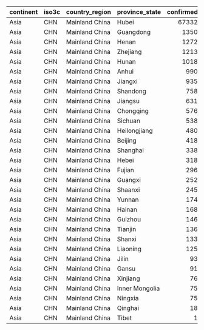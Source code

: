 

|continent |iso3c |country_region |province_state | confirmed| deaths| recovered| confirmed_pct| death_rate| recovery_rate|
|:---------|:-----|:--------------|:--------------|---------:|------:|---------:|-------------:|----------:|-------------:|
|Asia      |CHN   |Mainland China |Hubei          |     67332|   2871|     38557|         70.78|       4.26|         57.26|
|Asia      |CHN   |Mainland China |Guangdong      |      1350|      7|      1133|          1.42|       0.52|         83.93|
|Asia      |CHN   |Mainland China |Henan          |      1272|     22|      1234|          1.34|       1.73|         97.01|
|Asia      |CHN   |Mainland China |Zhejiang       |      1213|      1|      1114|          1.28|       0.08|         91.84|
|Asia      |CHN   |Mainland China |Hunan          |      1018|      4|       916|          1.07|       0.39|         89.98|
|Asia      |CHN   |Mainland China |Anhui          |       990|      6|       956|          1.04|       0.61|         96.57|
|Asia      |CHN   |Mainland China |Jiangxi        |       935|      1|       884|          0.98|       0.11|         94.55|
|Asia      |CHN   |Mainland China |Shandong       |       758|      6|       516|          0.80|       0.79|         68.07|
|Asia      |CHN   |Mainland China |Jiangsu        |       631|      0|       577|          0.66|       0.00|         91.44|
|Asia      |CHN   |Mainland China |Chongqing      |       576|      6|       502|          0.61|       1.04|         87.15|
|Asia      |CHN   |Mainland China |Sichuan        |       538|      3|       406|          0.57|       0.56|         75.46|
|Asia      |CHN   |Mainland China |Heilongjiang   |       480|     13|       373|          0.50|       2.71|         77.71|
|Asia      |CHN   |Mainland China |Beijing        |       418|      8|       297|          0.44|       1.91|         71.05|
|Asia      |CHN   |Mainland China |Shanghai       |       338|      3|       298|          0.36|       0.89|         88.17|
|Asia      |CHN   |Mainland China |Hebei          |       318|      6|       301|          0.33|       1.89|         94.65|
|Asia      |CHN   |Mainland China |Fujian         |       296|      1|       270|          0.31|       0.34|         91.22|
|Asia      |CHN   |Mainland China |Guangxi        |       252|      2|       210|          0.26|       0.79|         83.33|
|Asia      |CHN   |Mainland China |Shaanxi        |       245|      1|       223|          0.26|       0.41|         91.02|
|Asia      |CHN   |Mainland China |Yunnan         |       174|      2|       169|          0.18|       1.15|         97.13|
|Asia      |CHN   |Mainland China |Hainan         |       168|      5|       158|          0.18|       2.98|         94.05|
|Asia      |CHN   |Mainland China |Guizhou        |       146|      2|       114|          0.15|       1.37|         78.08|
|Asia      |CHN   |Mainland China |Tianjin        |       136|      3|       124|          0.14|       2.21|         91.18|
|Asia      |CHN   |Mainland China |Shanxi         |       133|      0|       124|          0.14|       0.00|         93.23|
|Asia      |CHN   |Mainland China |Liaoning       |       125|      1|       106|          0.13|       0.80|         84.80|
|Asia      |CHN   |Mainland China |Jilin          |        93|      1|        86|          0.10|       1.08|         92.47|
|Asia      |CHN   |Mainland China |Gansu          |        91|      2|        87|          0.10|       2.20|         95.60|
|Asia      |CHN   |Mainland China |Xinjiang       |        76|      3|        69|          0.08|       3.95|         90.79|
|Asia      |CHN   |Mainland China |Inner Mongolia |        75|      1|        63|          0.08|       1.33|         84.00|
|Asia      |CHN   |Mainland China |Ningxia        |        75|      0|        69|          0.08|       0.00|         92.00|
|Asia      |CHN   |Mainland China |Qinghai        |        18|      0|        18|          0.02|       0.00|        100.00|
|Asia      |CHN   |Mainland China |Tibet          |         1|      0|         1|          0.00|       0.00|        100.00|
